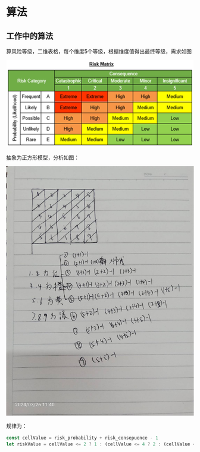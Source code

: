 # 算法

## 工作中的算法

算风险等级，二维表格，每个维度5个等级，根据维度值得出最终等级，需求如图

![风险矩阵 Risk Matrix](./images/risk_matrix.jpg)

抽象为正方形模型，分析如图：

![风险矩阵数学模型](./images/risk_matrix_model.jpg)

规律为：

```javascript
const cellValue = risk_probability + risk_consepuence - 1
let riskValue = cellValue <= 2 ? 1 : (cellValue <= 4 ? 2 : (cellValue <= 6 ? 3 : 4))
```
